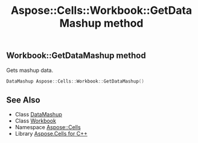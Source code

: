 ﻿---
title: Aspose::Cells::Workbook::GetDataMashup method
linktitle: GetDataMashup
second_title: Aspose.Cells for C++ API Reference
description: 'Aspose::Cells::Workbook::GetDataMashup method. Gets mashup data in C++.'
type: docs
weight: 6500
url: /cpp/aspose.cells/workbook/getdatamashup/
---
## Workbook::GetDataMashup method


Gets mashup data.

```cpp
DataMashup Aspose::Cells::Workbook::GetDataMashup()
```

## See Also

* Class [DataMashup](../../../aspose.cells.querytables/datamashup/)
* Class [Workbook](../)
* Namespace [Aspose::Cells](../../)
* Library [Aspose.Cells for C++](../../../)
